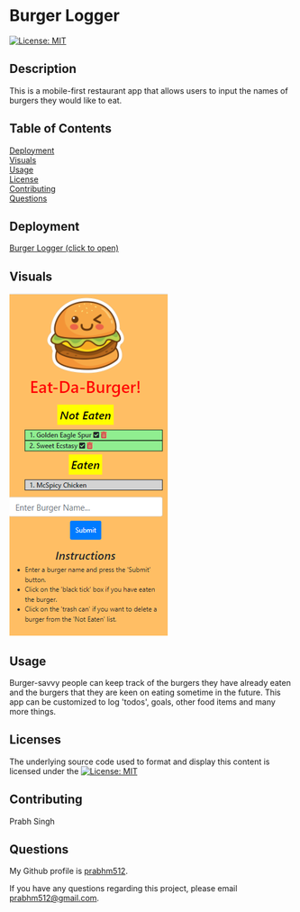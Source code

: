 # Burger Logger

[![License: MIT](https://img.shields.io/badge/License-MIT-yellow.svg)](https://opensource.org/licenses/MIT)

## Description

This is a mobile-first restaurant app that allows users to input the names of burgers they would like to eat.

## Table of Contents

[Deployment](#deployment)  
[Visuals](#visuals)  
[Usage](#usage)  
[License](#licenses)  
[Contributing](#contributing)  
[Questions](#questions)

## Deployment

<a href="https://ps-burger-logger.herokuapp.com/">Burger Logger (click to open)</a>

## Visuals

<img src="./public/assets/images/app-visual.png">

## Usage

Burger-savvy people can keep track of the burgers they have already eaten and the burgers that they are keen on eating sometime in the future. This app can be customized to log 'todos', goals, other food items and many more things.

## Licenses

The underlying source code used to format and display this content is licensed under the [![License: MIT](https://img.shields.io/badge/License-MIT-yellow.svg)](https://opensource.org/licenses/MIT)

## Contributing

Prabh Singh

## Questions

My Github profile is <a href="https://github.com/prabhm512">prabhm512</a>.

If you have any questions regarding this project, please email prabhm512@gmail.com.
